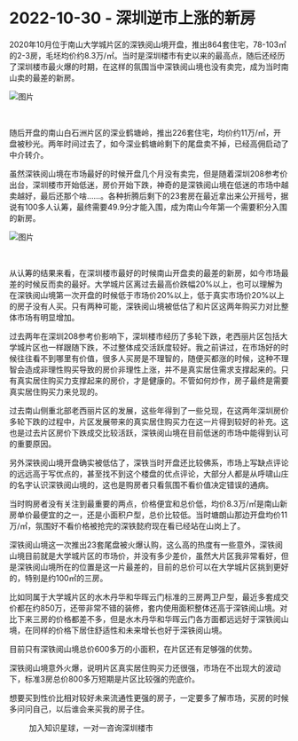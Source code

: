 # 2022-10-30 - 深圳逆市上涨的新房

2020年10月位于南山​大学城片区的深铁阅山境​开盘，​推出864套住宅，78-103㎡的2-3房，毛坯均价约8.3万/㎡。​当时是深圳楼市有史以来的最高点，​随后还经历了深圳楼市最火爆的时期，在这样的氛围当中深铁阅山境也没有卖完，成为当时南山卖的最差的新房。​

![图片](https://mmbiz.qpic.cn/mmbiz_png/ooPmibbMdwK0bzA2jp6uKMLbOOiaWpDml2VBibNgLJO31bzxaHKWt80U6kYdPjaDCt9EUMkxnLSibjbuq8xM0oicJsA/640?wx_fmt=png&tp=webp&wxfrom=5&wx_lazy=1)

​

​随后开盘的南山白石洲片区的深业鹤塘岭，​推出226套住宅，均价约​11万/㎡，开盘被秒光。两年时间过去了，如今深业鹤塘岭剩下的尾盘卖不掉，已经高佣启动了中介转介。

虽然深铁阅山境在市场最好的时候开盘几个月没有卖完，但是随着深圳208参考价出台，深圳楼市开始低迷，房价开始下跌，神奇的是深铁阅山境在低迷的市场中越卖越好，最后还那个啥……。各种折腾后剩下的23套房在最近拿出来公开摇号，据说有100多人认筹，最终需要49.9分才能入围，成为南山今年第一个需要积分入围的新房。​

![图片](https://mmbiz.qpic.cn/mmbiz_png/ooPmibbMdwK0bzA2jp6uKMLbOOiaWpDml2XjvZedtA0QBpVvW0FSgic4xcfYVwfsLcWCBhDMkiaibmP4ugBiabiam2Rcw/640?wx_fmt=png&tp=webp&wxfrom=5&wx_lazy=1)

​

从认筹的结果来看，在深圳楼市最好的时候南山开盘卖的最差的新房，如今市场最差的时候反而卖的最好。大学城片区离过去最高价跌幅20%以上，也可以理解为在深铁阅山境第一次开盘的时候低于市场价20%以上，低于真实市场价20%以上的房子没有人买。只有两种可能，深铁阅山境被低估了和片区这两年购买力对比整体市场有明显增加。

过去两年在深圳208参考价影响下，深圳楼市经历了多轮下跌，老西丽片区包括大学城片区也一样跟随下跌，不过整体成交活跃度较好。我之前讲过，在市场好的时候往往看不到哪里有价值，很多人买房是不理智的，随便买都涨的时候，这种不理智会造成非理性购买导致的房价非理性上涨，并不是真实居住需求支撑起来的。只有真实居住购买力支撑起来的房价，才是健康的。不管如何炒作，房子最终是需要真实居住购买力来兑现的。

过去南山侧重北部老西丽片区的发展，这些年得到了一些兑现，在这两年深圳房价多轮下跌的过程中，片区发展带来的真实居住购买力在这一片得到较好的补充。这也是过去片区房价下跌成交比较活跃，深铁阅山境在目前低迷的市场中能得到认可的重要原因。

另外深铁阅山境开盘确实被低估了，深铁当时开盘还比较佛系，市场上写缺点评论的远远高于写优点的，甚至找不到这个楼盘的优点评论，大部分人都是从呼啸山庄的名字认识深铁阅山境的，这也是购房者只看氛围不看价值决定错误的通病。

当时购房者没有关注到最重要的两点，价格便宜和总价低，均价8.3万/㎡是南山新房单价最便宜的之一，还是小面积户型，总价比较低。当时塘朗山那边开盘均价11万/㎡，氛围好不看价格被抢完的深铁懿府现在看已经站在山岗上了。

深铁阅山境这一次推出23套尾盘被火爆认购，这么高的热度有一些意外，深铁阅山境目前就是大学城片区的市场价，并没有多少差价，虽然大片区我非常看好，但是深铁阅山境所在的位置是这一片最差的，目前的总价可以在大学城片区挑到更好的，特别是约100㎡的三房。


比如同属于大学城片区的水木丹华和华晖云门标准的三房两卫户型，最近多套成交价都在约850万，还带非常不错的装修，套内使用面积整体还高于深铁阅山境。对比下来三房的价格都差不多，但是水木丹华和华晖云门各方面都远远好于深铁阅山境，在同样的价格下居住舒适性和未来增长也好于深铁阅山境。

目前只有深铁阅山境总价600多万的小面积，在片区还有足够强的优势。

深铁阅山境意外火爆，说明片区真实居住购买力还很强，市场在不出现大的波动下，标准3房总价800多万短期是片区比较强的兜底价。

想要买到性价比相对较好未来流通性更强的房子，一定要多了解市场，买房的时候多问问自己，以后谁会来买我的房子住。

         加入知识星球，一对一咨询深圳楼市




​